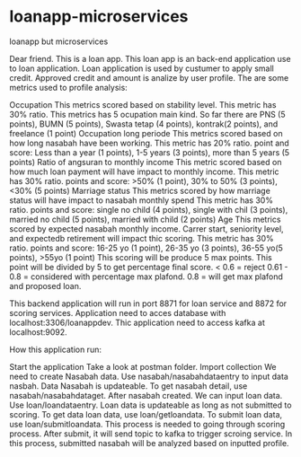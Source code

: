 # loanapp-microservices
loanapp but microservices


Dear friend. This is a loan app. This loan app is an back-end application use to loan application. Loan application is used by custumer to apply small credit. Approved credit and amount is analize by user profile. The are some metrics used to profile analysis:

Occupation This metrics scored based on stability level. This metric has 30% ratio. This metrics has 5 ocupation main kind. So far there are PNS (5 points), BUMN (5 points), Swasta tetap (4 points), kontrak(2 points), and freelance (1 point)
Occupation long periode This metrics scored based on how long nasabah have been working. This metric has 20% ratio. point and score: Less than a year (1 points), 1-5 years (3 points), more than 5 years (5 points)
Ratio of angsuran to monthly income This metric scored based on how much loan payment will have impact to monthly income. This metric has 30% ratio. points and score: >50% (1 point), 30% to 50% (3 points), <30% (5 points)
Marriage status This metrics scored by how marriage status will have impact to nasabah monthly spend This metric has 30% ratio. points and score: single no child (4 points), single with chil (3 points), married no child (5 points), married with child (2 points)
Age This metrics scored by expected nasabah monthly income. Carrer start, seniority level, and expectedb retirement will impact thic scoring. This metric has 30% ratio. points and score: 16-25 yo (1 point), 26-35 yo (3 points), 36-55 yo(5 points), >55yo (1 point)
This scoring will be produce 5 max points. This point will be divided by 5 to get percentage final score. < 0.6 = reject 0.61 - 0.8 = considered with percentage max plafond. 0.8 = will get max plafond and proposed loan.

This backend application will run in port 8871 for loan service and 8872 for scoring services. Application need to acces database with localhost:3306/loanappdev.
Thic application need to access kafka at localhost:9092.

How this application run:

Start the application
Take a look at postman folder. Import collection
We need to create Nasabah data. Use nasabah/nasabahdataentry to input data nasbah. Data Nasabah is updateable. To get nasabah detail, use nasabah/nasabahdataget.
After nasabah created. We can input loan data. Use loan/loandataentry. Loan data is updateable as long as not submitted to scoring. To get data loan data, use loan/getloandata.
To submit loan data, use loan/submitloandata. This process is needed to going through scoring process.
After submit, it will send topic to kafka to trigger scroing service. In this process, submitted nasabah will be analyzed based on inputted profile.

